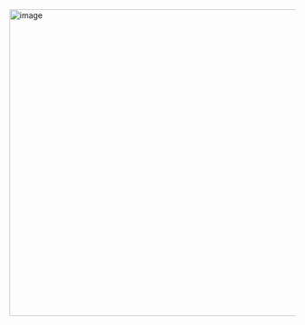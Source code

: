 <img width="542" alt="image" src="https://github.com/user-attachments/assets/14a248b4-9b2b-42c7-acfe-5e2aa463062f">
